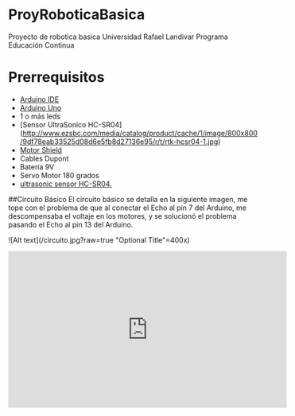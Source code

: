# ProyRoboticaBasica
Proyecto de robotica basica Universidad Rafael Landivar Programa Educación Continua

# Prerrequisitos


* [Arduino IDE](https://www.arduino.cc/en/main/software)
* [Arduino Uno](https://www.arduino.cc/en/Main/ArduinoBoardUno)
* 1 o más leds
* [Sensor UltraSonico HC-SR04] (http://www.ezsbc.com/media/catalog/product/cache/1/image/800x800/9df78eab33525d08d6e5fb8d27136e95/r/t/rtk-hcsr04-1.jpg)
* [Motor Shield](http://www.prometec.net/wp-content/uploads/2015/03/adafruit-motorshield2.jpg)
* Cables Dupont
* Batería 9V
* Servo Motor 180 grados
* [ultrasonic sensor HC-SR04.](http://www.ebay.com/itm/5pcs-Ultrasonic-Module-HC-SR04-Distance-Measuring-Transducer-Sensor-for-Arduino-/381374789471?hash=item58cbb5775f:g:Rd0AAOxySoJTWL-h)

##Circuito Básico
 El circuito básico se detalla en la siguiente imagen, me tope con el problema de que al conectar el Echo al pin 7 del Arduino, me descompensaba el voltaje en los motores, y se solucionó el problema pasando el Echo al pin 13 del Arduino.
 
 ![Alt text](/circuito.jpg?raw=true "Optional Title"=400x)
 
 <iframe width="560" height="315" src="https://www.youtube.com/embed/QVIWWzuXk-c" frameborder="0" allowfullscreen></iframe>

